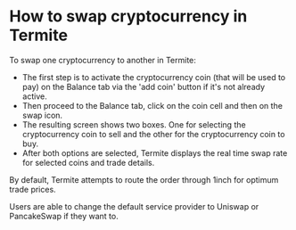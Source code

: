 # How to swap cryptocurrency in Termite

To swap one cryptocurrency to another in Termite:

- The first step is to activate the cryptocurrency coin (that will be used to pay) on the Balance tab via the 'add coin' button if it's not already active.
- Then proceed to the Balance tab, click on the coin cell and then on the swap icon.
- The resulting screen shows two boxes. One for selecting the cryptocurrency coin to sell and the other for the cryptocurrency coin to buy.
- After both options are selected, Termite displays the real time swap rate for selected coins and trade details.

By default, Termite attempts to route the order through 1inch for optimum trade prices.

Users are able to change the default service provider to Uniswap or PancakeSwap if they want to.